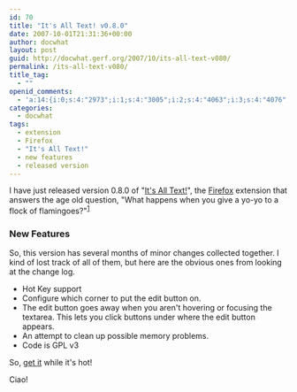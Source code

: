 ```yaml
---
id: 70
title: "It's All Text! v0.8.0"
date: 2007-10-01T21:31:36+00:00
author: docwhat
layout: post
guid: http://docwhat.gerf.org/2007/10/its-all-text-v080/
permalink: /its-all-text-v080/
title_tag:
  - ""
openid_comments:
  - 'a:14:{i:0;s:4:"2973";i:1;s:4:"3005";i:2;s:4:"4063";i:3;s:4:"4076";i:4;s:4:"5854";i:5;s:4:"5941";i:6;s:4:"5945";i:7;s:4:"5969";i:8;s:4:"6272";i:9;s:4:"6391";i:10;s:4:"7035";i:11;s:4:"7039";i:12;s:4:"7808";i:13;i:9700;}'
categories:
  - docwhat
tags:
  - extension
  - Firefox
  - "It's All Text!"
  - new features
  - released version
---
```

I have just released version 0.8.0 of "<a href="https://addons.mozilla.org/en-US/firefox/addon/4125">It's All Text!</a>", the <a rel="tag" href="http://www.mozilla.com/en-US/firefox/">Firefox</a> extension that answers the age old question, "What happens when you give a yo-yo to a flock of flamingoes?"<sup><a href="http://us.imdb.com/title/tt0120910/usercomments?start=10">1</a></sup>
<h3>New Features</h3>
So, this version has several months of minor changes collected together.  I kind of lost track of all of them, but here are the obvious ones from looking at the change log.
<ul>
	<li>Hot Key support</li>
	<li>Configure which corner to put the edit button on.</li>
	<li>The edit button goes away when you aren't hovering or focusing the textarea.  This lets you click buttons under where the edit button appears.</li>
	<li>An attempt to clean up possible memory problems.</li>
	<li>Code is <a rel="tag">GPL v3</a></li>
</ul>
So, <a href="https://addons.mozilla.org/en-US/firefox/addon/4125">get it</a> while it's hot!

Ciao!
